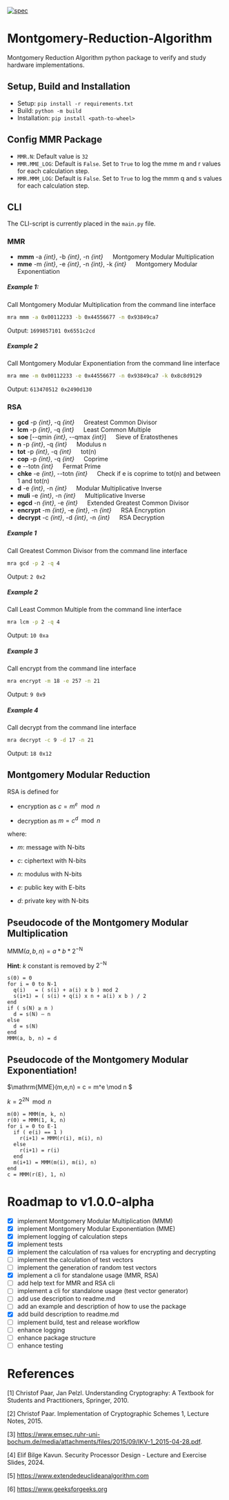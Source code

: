 
[![spec](https://github.com/AndreasWillibaldWeber/Montgomery-Reduction-Algorithm/actions/workflows/main.yml/badge.svg)](https://github.com/AndreasWillibaldWeber/Montgomery-Reduction-Algorithm/actions/workflows/main.yml)

# Montgomery-Reduction-Algorithm

Montgomery Reduction Algorithm python package to verify and study hardware implementations.

## Setup, Build and Installation

- Setup: `pip install -r requirements.txt`
- Build: `python -m build`
- Installation: `pip install <path-to-wheel>`

## Config MMR Package

- `MMR.N`: Default value is `32`
- `MMR.MME_LOG`: Default is `False`. Set to `True` to log the mme m and r values for each calculation step.
- `MMR.MMM_LOG`: Default is `False`. Set to `True` to log the mmm q and s values for each calculation step.

## CLI

The CLI-script is currently placed in the `main.py` file.

### MMR

* **mmm** -a *{int}*, -b *{int}*, -n *{int}* &emsp; Montgomery Modular Multiplication
* **mme** -m *{int}*, -e *{int}*, -n *{int}*, -k *{int}* &emsp; Montgomery Modular Exponentiation

##### Example 1:

Call Montgomery Modular Multiplication from the command line interface
```bash
mra mmm -a 0x00112233 -b 0x44556677 -n 0x93849ca7
```
Output: `1699857101 0x6551c2cd`

##### Example 2

Call Montgomery Modular Exponentiation from the command line interface
```bash
mra mme -m 0x00112233 -e 0x44556677 -n 0x93849ca7 -k 0x8c8d9129
```
Output: `613470512 0x2490d130`

### RSA

* **gcd** -p *{int}*, -q *{int}* &emsp; Greatest Common Divisor
* **lcm** -p *{int}*, -q *{int}* &emsp; Least Common Multiple
* **soe** [--qmin *{int}*, --qmax *{int}*] &emsp; Sieve of Eratosthenes
* **n** -p *{int}*, -q *{int}* &emsp; Modulus n
* **tot** -p *{int}*, -q *{int}* &emsp; tot(n)
* **cop** -p *{int}*, -q *{int}* &emsp; Coprime
* **e** --totn *{int}* &emsp; Fermat Prime
* **chke** -e *{int}*, --totn *{int}* &emsp; Check if e is coprime to tot(n) and between 1 and tot(n)
* **d** -e *{int}*, -n *{int}* &emsp; Modular Multiplicative Inverse
* **muli** -e *{int}*, -n *{int}* &emsp; Multiplicative Inverse
* **egcd** -n *{int}*, -e *{int}* &emsp; Extended Greatest Common Divisor
* **encrypt** -m *{int}*, -e *{int}*, -n *{int}* &emsp; RSA Encryption
* **decrypt** -c *{int}*, -d *{int}*, -n *{int}* &emsp; RSA Decryption


##### Example 1

Call Greatest Common Divisor from the command line interface
```bash
mra gcd -p 2 -q 4 
```
Output: `2 0x2`

##### Example 2

Call Least Common Multiple from the command line interface
```bash
mra lcm -p 2 -q 4
```
Output: `10 0xa`

##### Example 3

Call encrypt from the command line interface
```bash
mra encrypt -m 18 -e 257 -n 21
```
Output: `9 0x9`

##### Example 4

Call decrypt from the command line interface
```bash
mra decrypt -c 9 -d 17 -n 21
```
Output: `18 0x12`

## Montgomery Modular Reduction

RSA is defined for

 - encryption as $c = m^e \mod n$

 - decryption as $m = c^d \mod n$

where:

 - $m$: message with N-bits

 - $c$: ciphertext with N-bits

 - $n$: modulus with N-bits

 - $e$: public key with E-bits

 - $d$: private key with N-bits

## Pseudocode of the Montgomery Modular Multiplication

$\mathrm{MMM}(a,b,n) = a * b * 2^{-\mathrm{N}}$

**Hint**: $k$ constant is removed by $2^{-\mathrm{N}}$

```
s(0) = 0
for i = 0 to N-1
  q(i)   = ( s(i) + a(i) x b ) mod 2
  s(i+1) = ( s(i) + q(i) x n + a(i) x b ) / 2
end
if ( s(N) ≥ n )
  d = s(N) – n
else
  d = s(N)
end
MMM(a, b, n) = d
```

## Pseudocode of the Montgomery Modular Exponentiation!

$\mathrm{MME}(m,e,n) = c = m^e \mod n $

$k = 2^{2\mathrm{N}} \mod n$

```
m(0) = MMM(m, k, n)
r(0) = MMM(1, k, n)
for i = 0 to E-1
  if ( e(i) == 1 )
    r(i+1) = MMM(r(i), m(i), n)
  else
    r(i+1) = r(i)
  end
  m(i+1) = MMM(m(i), m(i), n)
end
c = MMM(r(E), 1, n)
```

# Roadmap to v1.0.0-alpha

- [x] implement Montgomery Modular Multiplication (MMM)
- [x] implement Montgomery Modular Exponentiation (MME)
- [x] implement logging of calculation steps
- [x] implement tests
- [x] implement the calculation of rsa values for encrypting and decrypting
- [ ] implement the calculation of test vectors
- [ ] implement the generation of random test vectors
- [x] implement a cli for standalone usage (MMR, RSA)
- [ ] add help text for MMR and RSA cli
- [ ] implement a cli for standalone usage (test vector generator)
- [ ] add use description to readme.md
- [ ] add an example and description of how to use the package
- [x] add build description to readme.md
- [ ] implement build, test and release workflow
- [ ] enhance logging
- [ ] enhance package structure
- [ ] enhance testing

# References

[1] Christof Paar, Jan Pelzl. Understanding Cryptography: A Textbook for Students and Practitioners, Springer, 2010.

[2] Christof Paar. Implementation of Cryptographic Schemes 1, Lecture Notes, 2015.

[3] https://www.emsec.ruhr-uni-bochum.de/media/attachments/files/2015/09/IKV-1_2015-04-28.pdf.

[4] Elif Bilge Kavun. Security Processor Design - Lecture and Exercise Slides, 2024.

[5] https://www.extendedeuclideanalgorithm.com

[6] https://www.geeksforgeeks.org
